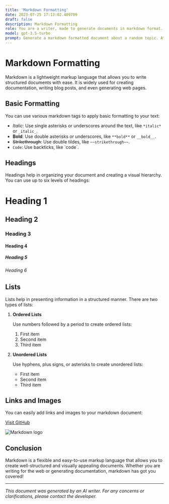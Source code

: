 ```yaml
---
title: 'Markdown Formatting'
date: 2023-07-25 17:13:02.409709
draft: false
description: Markdown Formatting
role: You are a writer, made to generate documents in markdown format. It is very important that all of the documents you generate are in valid markdown format.
model: gpt-3.5-turbo
prompt: Generate a markdown formatted document about a random topic. At the bottom, include a disclaimer explaining that the document was generated by you. The first line of the document should be the title. Make sure that the entire document is in proper markdown format, using a mix of various tags to make the document visually appealing.
---
```


# Markdown Formatting

Markdown is a lightweight markup language that allows you to write structured documents with ease. It is widely used for creating documentation, writing blog posts, and even generating web pages.

## Basic Formatting

You can use various markdown tags to apply basic formatting to your text:

- *Italic*: Use single asterisks or underscores around the text, like `*italic*` or `_italic_`.
- **Bold**: Use double asterisks or underscores, like `**bold**` or `__bold__`.
- ~~Strikethrough~~: Use double tildes, like `~~strikethrough~~`.
- `Code`: Use backticks, like \`code\`.

## Headings

Headings help in organizing your document and creating a visual hierarchy. You can use up to six levels of headings:

# Heading 1
## Heading 2
### Heading 3
#### Heading 4
##### Heading 5
###### Heading 6

## Lists

Lists help in presenting information in a structured manner. There are two types of lists:

1. **Ordered Lists**

   Use numbers followed by a period to create ordered lists:
   
   1. First item
   2. Second item
   3. Third item
   
2. **Unordered Lists**

   Use hyphens, plus signs, or asterisks to create unordered lists:
   
   - First item
   - Second item
   - Third item

## Links and Images

You can easily add links and images to your markdown document:

[Visit GitHub](https://github.com/)

![Markdown logo](https://upload.wikimedia.org/wikipedia/commons/thumb/4/48/Markdown-mark.svg/1280px-Markdown-mark.svg.png)

## Conclusion

Markdown is a flexible and easy-to-use markup language that allows you to create well-structured and visually appealing documents. Whether you are writing for the web or generating documentation, markdown has got you covered!

---

*This document was generated by an AI writer. For any concerns or clarifications, please contact the developer.*